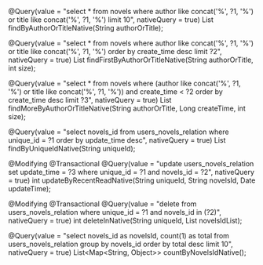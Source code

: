@Query(value = "select * from novels where author like concat('%', ?1, '%') or title like concat('%', ?1, '%') limit 10", nativeQuery = true)
List<Novels> findByAuthorOrTitleNative(String authorOrTitle);

@Query(value = "select * from novels where author like concat('%', ?1, '%') or title like concat('%', ?1, '%') order by create_time desc limit ?2", nativeQuery = true)
List<Novels> findFirstByAuthorOrTitleNative(String authorOrTitle, int size);

@Query(value = "select * from novels where (author like concat('%', ?1, '%') or title like concat('%', ?1, '%')) and create_time < ?2  order by create_time desc limit ?3", nativeQuery = true)
List<Novels> findMoreByAuthorOrTitleNative(String authorOrTitle, Long createTime, int size);

@Query(value = "select novels_id from users_novels_relation where unique_id = ?1 order by update_time desc", nativeQuery = true)
List<String> findByUniqueIdNative(String uniqueId);

@Modifying
@Transactional
@Query(value = "update users_novels_relation set update_time = ?3 where unique_id = ?1 and novels_id = ?2", nativeQuery = true)
int updateByRecentReadNative(String uniqueId, String novelsId, Date updateTime);

@Modifying
@Transactional
@Query(value = "delete from users_novels_relation where unique_id = ?1 and novels_id in (?2)", nativeQuery = true)
int deleteInNative(String uniqueId, List<String> novelsIdList);

@Query(value = "select novels_id as novelsId, count(1) as total from users_novels_relation group by novels_id order by total desc limit 10", nativeQuery = true)
List<Map<String, Object>> countByNovelsIdNative();